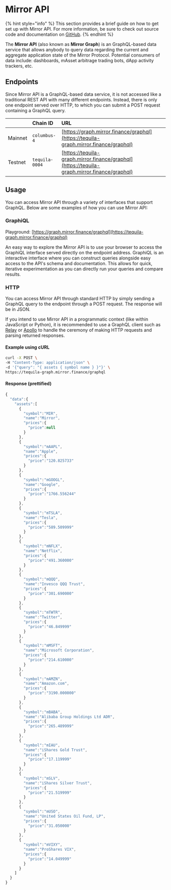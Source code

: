 # Mirror API

{% hint style="info" %}
This section provides a brief guide on how to get set up with Mirror API. For more information, be sure to check out source code and documentation on [GitHub](https://github.com/Mirror-Protocol/mirror.js).
{% endhint %}

The **Mirror API** \(also known as **Mirror Graph**\) is an GraphQL-based data service that allows anybody to query data regarding the current and aggregate application state of the Mirror Protocol. Potential consumers of data include: dashboards, mAsset arbitrage trading bots, dApp activity trackers, etc.

## Endpoints

Since Mirror API is a GraphQL-based data service, it is not accessed like a traditional REST API with many different endpoints. Instead, there is only one endpoint served over HTTP, to which you can submit a POST request containing a GraphQL query. 

|  | Chain ID | URL |
| :--- | :--- | :--- |
| Mainnet | `columbus-4` | [https://graph.mirror.finance/graphql](https://tequila-graph.mirror.finance/graphql) |
| Testnet | `tequila-0004` | [https://tequila-graph.mirror.finance/graphql](https://tequila-graph.mirror.finance/graphql) |

## Usage

You can access Mirror API through a variety of interfaces that support GraphQL. Below are some examples of how you can use Mirror API:

### GraphiQL

Playground: [https://graph.mirror.finance/graphql](https://tequila-graph.mirror.finance/graphql)

An easy way to explore the Mirror API is to use your browser to access the GraphiQL interface  served directly on the endpoint address. GraphiQL is an interactive interface where you can construct queries alongside easy access to the API's schema and documentation. This allows for quick, iterative experimentation as you can directly run your queries and compare results.

### HTTP

You can access Mirror API through standard HTTP by simply sending a GraphQL query to the endpoint through a POST request. The response will be in JSON.

If you intend to use Mirror API in a programmatic context \(like within JavaScript or Python\), it is recommended to use a GraphQL client such as [Relay](https://relay.dev/) or [Apollo](https://github.com/apollographql/apollo-client) to handle the ceremony of making HTTP requests and parsing returned responses.

#### Example using cURL

```bash
curl -X POST \
-H "Content-Type: application/json" \
-d '{"query": "{ assets { symbol name } }"}' \
https://tequila-graph.mirror.finance/graphql
```

#### Response \(prettified\)

```javascript
{
  "data":{
    "assets":[
      {
        "symbol":"MIR",
        "name":"Mirror",
        "prices":{
          "price":null
        }
      },
      {
        "symbol":"mAAPL",
        "name":"Apple",
        "prices":{
          "price":"120.825733"
        }
      },
      {
        "symbol":"mGOOGL",
        "name":"Google",
        "prices":{
          "price":"1766.556244"
        }
      },
      {
        "symbol":"mTSLA",
        "name":"Tesla",
        "prices":{
          "price":"589.509999"
        }
      },
      {
        "symbol":"mNFLX",
        "name":"Netflix",
        "prices":{
          "price":"491.360000"
        }
      },
      {
        "symbol":"mQQQ",
        "name":"Invesco QQQ Trust",
        "prices":{
          "price":"301.690000"
        }
      },
      {
        "symbol":"mTWTR",
        "name":"Twitter",
        "prices":{
          "price":"46.849999"
        }
      },
      {
        "symbol":"mMSFT",
        "name":"Microsoft Corporation",
        "prices":{
          "price":"214.610000"
        }
      },
      {
        "symbol":"mAMZN",
        "name":"Amazon.com",
        "prices":{
          "price":"3190.000000"
        }
      },
      {
        "symbol":"mBABA",
        "name":"Alibaba Group Holdings Ltd ADR",
        "prices":{
          "price":"265.489999"
        }
      },
      {
        "symbol":"mIAU",
        "name":"iShares Gold Trust",
        "prices":{
          "price":"17.119999"
        }
      },
      {
        "symbol":"mSLV",
        "name":"iShares Silver Trust",
        "prices":{
          "price":"21.519999"
        }
      },
      {
        "symbol":"mUSO",
        "name":"United States Oil Fund, LP",
        "prices":{
          "price":"31.050000"
        }
      },
      {
        "symbol":"mVIXY",
        "name":"ProShares VIX",
        "prices":{
          "price":"14.049999"
        }
      }
    ]
  }
}
```

